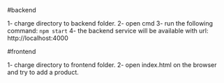 
#backend

1- charge directory to backend folder.
2- open cmd
3- run the following command: `npm start`
4- the backend service will be available with url: http://localhost:4000

#frontend

1- charge directory to frontend folder.
2- open index.html on the browser and try to add a product.
